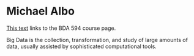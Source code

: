 # Michael Albo

[This text](https://sdsu.instructure.com/courses/140114) links to the BDA 594 course page.

Big Data is the collection, transformation, and study of large amounts of data, usually assisted by sophisticated computational tools.
